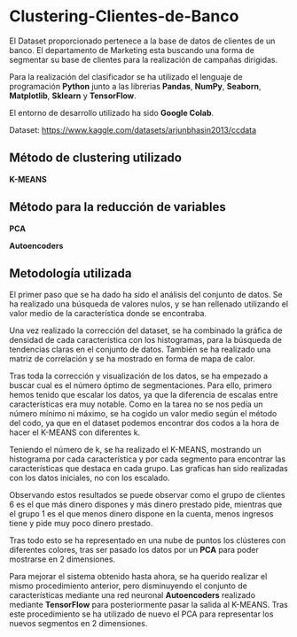 # Clustering-Clientes-de-Banco
El Dataset proporcionado pertenece a la base de datos de clientes de un banco. El departamento de Marketing esta buscando una forma de segmentar su base de clientes para la realización de campañas dirigidas.  

Para la realización del clasificador se ha utilizado el lenguaje de programación **Python** junto a las librerias **Pandas**, **NumPy**, **Seaborn**, **Matplotlib**, **Sklearn** y **TensorFlow**.

El entorno de desarrollo utilizado ha sido **Google Colab**.

Dataset: https://www.kaggle.com/datasets/arjunbhasin2013/ccdata

## Método de clustering utilizado

**K-MEANS**

## Método para la reducción de variables

**PCA**

**Autoencoders**

## Metodología utilizada

El primer paso que se ha dado ha sido el análisis del conjunto de datos. Se ha realizado una búsqueda de valores nulos, y se han rellenado utilizando el valor medio de la característica donde se encontraba. 

Una vez realizado la corrección del dataset, se ha combinado la gráfica de densidad de cada característica con los histogramas, para la búsqueda de tendencias claras en el conjunto de datos. También se ha realizado una matriz de correlación y se ha mostrado en forma de mapa de calor.

Tras toda la corrección y visualización de los datos, se ha empezado a buscar cual es el número óptimo de segmentaciones. Para ello, primero hemos tenido que escalar los datos, ya que la diferencia de escalas entre características era muy notable. Como en la tarea no se nos pedía un número mínimo ni máximo, se ha cogido un valor medio según el método del codo, ya que en el dataset podemos encontrar dos codos a la hora de hacer el K-MEANS con diferentes k.  

Teniendo el número de k, se ha realizado el K-MEANS, mostrando un histograma por cada característica y por cada segmento para encontrar las características que destaca en cada grupo. Las graficas han sido realizadas con los datos iniciales, no con los escalado.

Observando estos resultados se puede observar como el grupo de clientes 6 es el que más dinero dispones y más dinero prestado pide, mientras que el grupo 1 es el que menos dinero dispone en la cuenta, menos ingresos tiene y pide muy poco dinero prestado.

Tras todo esto se ha representado en una nube de puntos los clústeres con diferentes colores, tras ser pasado los datos por un **PCA** para poder mostrarse en 2 dimensiones.

Para mejorar el sistema obtenido hasta ahora, se ha querido realizar el mismo procedimiento anterior, pero disminuyendo el conjunto de características mediante una red neuronal **Autoencoders** realizado mediante **TensorFlow** para posteriormente pasar la salida al K-MEANS. Tras este procedimiento se ha utilizado de nuevo el PCA para representar los nuevos segmentos en 2 dimensiones.
